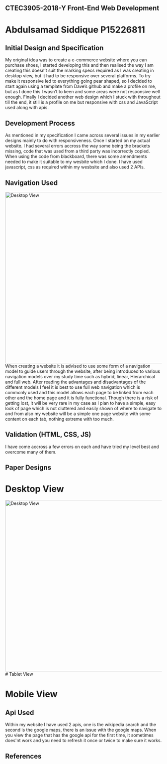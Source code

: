 ## CTEC3905-2018-Y Front-End Web Development
# Abdulsamad Siddique P15226811

## Initial Design and Specification
My original idea was to create a e-commerce website where you can purchase shoes, I started developing this and then realised the way I am creating this doesn’t suit the marking specs required as I was creating in desktop view, but it had to be responsive over several platforms. To try make it responsive led to everything going pear shaped, so I decided to start again using a template from Dave’s github and make a profile on me, but as I done this I wasn’t to keen and some areas were not responsive well enough. Finally I decided another web design which I stuck with throughout till the end, it still is a profile on me but responsive with css and JavaScript used along with apis.

## Development Process
As mentioned in my specification I came across several issues in my earlier designs mainly to do with responsiveness. Once I started on my actual website. I had several errors accross the way some being the brackets missing, code that was used from a third party was incorrectly copied. When using the code from blackboard, there was some amendments needed to make it suitable to my wesbite which I done. I have used javascript, css as required within my wesbsite and also used 2 APIs.

## Navigation Used
<img src="" width="550px" alt="Desktop View"/>
When creating a website it is advised to use some form of a navigation model to guide users through the website, after being introduced to various navigation models over my study time such as hybrid, linear, Hierarchical and full web. After reading the advantages and disadvantages of the different models I feel it is best to use full web navigation which is commonly used and this model allows each page to be linked from each other and the home page and it is fully functional. Though there is a risk of getting lost, it will be very rare in my case as I plan to have a simple, easy look of page which is not cluttered and easily shown of where to navigate to and from also my website will be a simple one page website with some content on each tab, nothing extreme with too much. 


## Validation (HTML, CSS, JS)
I have come accross a few errors on each and have tried my level best and overcome many of them.


## Paper Designs
# Desktop View
<img src="https://user-images.githubusercontent.com/25173655/34443543-c92d6c98-ecbf-11e7-972a-cc5ab356a4d7.JPG" width="550px" alt="Desktop View"/>
# Tablet View

# Mobile View


## Api Used
Within my website I have used 2 apis, one is the wikipedia search and the second is the google maps, there is an issue with the google maps. When you view the page that has the google api for the first time, it sometimes does'nt work and you need to refresh it once or twice to make sure it works. 

## References
